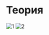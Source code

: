 # Теория
![1](https://github.com/mireashik/oop_2sem/assets/123753819/0b440725-8b62-4f56-9e36-7d4ddd3717a7)
![2](https://github.com/mireashik/oop_2sem/assets/123753819/4439794b-b3eb-459b-bf78-ef4f14654544)
